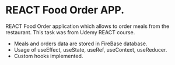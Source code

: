 # REACT Food Order APP.

REACT Food Order application which allows to order meals from the restaurant. This task was from Udemy REACT course.

- Meals and orders data are stored in FireBase database. 
- Usage of useEffect, useState, useRef, useContext, useReducer.
- Custom hooks implemented. 

